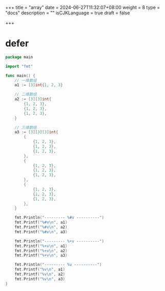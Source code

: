 +++
title = "array"
date = 2024-06-27T11:32:07+08:00
weight = 8
type = "docs"
description = ""
isCJKLanguage = true
draft = false

+++

# defer

```go
package main

import "fmt"

func main() {
	// 一维数组
	a1 := [3]int{1, 2, 3}

	// 二维数组
	a2 := [3][3]int{
		{1, 2, 3},
		{1, 2, 3},
		{1, 2, 3},
	}

	// 三维数组
	a3 := [3][3][3]int{
		{
			{1, 2, 3},
			{1, 2, 3},
			{1, 2, 3},
		},
		{
			{1, 2, 3},
			{1, 2, 3},
			{1, 2, 3},
		},
		{
			{1, 2, 3},
			{1, 2, 3},
			{1, 2, 3},
		},
	}

	fmt.Println("--------- %#v ----------")
	fmt.Printf("%#v\n", a1)
	fmt.Printf("%#v\n", a2)
	fmt.Printf("%#v\n", a3)

	fmt.Println("--------- %+v ----------")
	fmt.Printf("%+v\n", a1)
	fmt.Printf("%+v\n", a2)
	fmt.Printf("%+v\n", a3)

	fmt.Println("--------- %v ----------")
	fmt.Printf("%v\n", a1)
	fmt.Printf("%v\n", a2)
	fmt.Printf("%v\n", a3)
}

```

